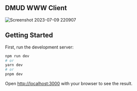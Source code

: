 ## DMUD WWW Client
![Screenshot 2023-07-09 220907](https://github.com/dustywusty/dmud.dusty.wtf/assets/389949/93538232-7358-437b-b819-61a79d998894)

## Getting Started

First, run the development server:

```bash
npm run dev
# or
yarn dev
# or
pnpm dev
```

Open [http://localhost:3000](http://localhost:3000) with your browser to see the result.

